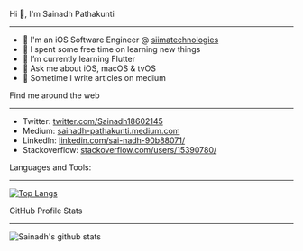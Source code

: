 Hi 👋, I'm Sainadh Pathakunti
***
* 🏢 I'm an iOS Software Engineer @ [siimatechnologies](http://www.siimatechnologies.com/)
* 🔭 I spent some free time on learning new things
* 🌱 I’m currently learning Flutter
* 💬 Ask me about iOS, macOS & tvOS
* 📝 Sometime I write articles on medium

Find me around the web
***
* Twitter: [twitter.com/Sainadh18602145](https://twitter.com/Sainadh18602145)
* Medium: [sainadh-pathakunti.medium.com](https://sainadh-pathakunti.medium.com/)
* LinkedIn: [linkedin.com/sai-nadh-90b88071/](https://www.linkedin.com/sai-nadh-90b88071/)
* Stackoverflow: [stackoverflow.com/users/15390780/](https://stackoverflow.com/users/15390780/sainadh-reddy)

Languages and Tools:
***
[![Top Langs](https://github-readme-stats.vercel.app/api/top-langs/?username=Sainadh-Pathakunti)](https://github.com/Sainadh-Pathakunti/github-readme-stats)

GitHub Profile Stats
***
![Sainadh's github stats](https://github-readme-stats.vercel.app/api?username=Sainadh-Pathakunti)
